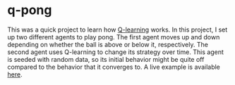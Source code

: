 q-pong
======

This was a quick project to learn how [Q-learning](https://en.wikipedia.org/wiki/Q-learning) works. In this project, I set up two different agents to play pong. The first agent moves up and down depending on whether the ball is above or below it, respectively. The second agent uses Q-learning to change its strategy over time. This agent is seeded with random data, so its initial behavior might be quite off compared to the behavior that it converges to. A live example is available [here](https://forestbelton.github.io/q-pong).
